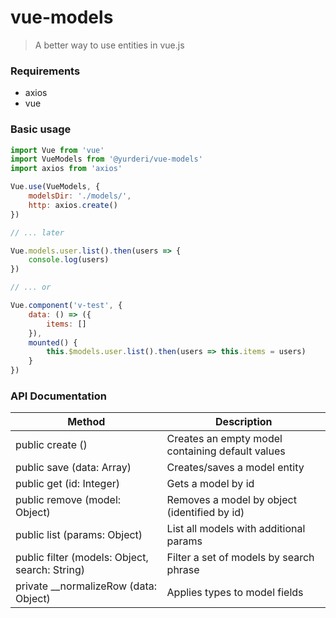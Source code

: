 # vue-models

> A better way to use entities in vue.js

### Requirements
- axios
- vue

### Basic usage

```js
import Vue from 'vue'
import VueModels from '@yurderi/vue-models'
import axios from 'axios'

Vue.use(VueModels, {
    modelsDir: './models/',
    http: axios.create()
})

// ... later

Vue.models.user.list().then(users => {
    console.log(users)
})

// ... or

Vue.component('v-test', {
    data: () => ({
        items: []
    }),
    mounted() {
        this.$models.user.list().then(users => this.items = users)
    }
})
```

### API Documentation

| Method                                         | Description                                      |
|------------------------------------------------|--------------------------------------------------|
| public create ()                               | Creates an empty model containing default values |
| public save (data: Array)                      | Creates/saves a model entity                     |
| public get (id: Integer)                       | Gets a model by id                               |
| public remove (model: Object)                  | Removes a model by object (identified by id)     |
| public list (params: Object)                   | List all models with additional params           |
| public filter (models: Object, search: String) | Filter a set of models by search phrase          |
| private __normalizeRow (data: Object)          | Applies types to model fields                    |